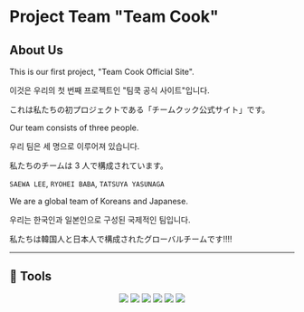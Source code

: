 # Project Team "Team Cook"

## About Us

This is our first project, "Team Cook Official Site".

이것은 우리의 첫 번째 프로젝트인 "팀쿡 공식 사이트"입니다.

これは私たちの初プロジェクトである「チームクック公式サイト」です。

Our team consists of three people.

우리 팀은 세 명으로 이루어져 있습니다.

私たちのチームは 3 人で構成されています。

`SAEWA LEE`, `RYOHEI BABA`, `TATSUYA YASUNAGA`

We are a global team of Koreans and Japanese.

우리는 한국인과 일본인으로 구성된 국제적인 팀입니다.

私たちは韓国人と日本人で構成されたグローバルチームです!!!!

---

## &#128296; Tools

<p align="center"><img src="https://img.shields.io/badge/JavaScript-F7DF1E?style=flat-square&logo=JavaScript&logoColor=black"/> <img src="https://img.shields.io/badge/CSS3-1572B6?style=flat-square&logo=CSS3&logoColor=white"/> <img src="https://img.shields.io/badge/Sass-CC6699?style=flat-square&logo=Sass&logoColor=white"/> <img src="https://img.shields.io/badge/HTML5-E34F26?style=flat-square&logo=HTML5&logoColor=white"/> <img src="https://img.shields.io/badge/GitHub-181717?style=flat-square&logo=GitHub&logoColor=white"/> <img src="https://img.shields.io/badge/Git-F05032?style=flat-square&logo=Git&logoColor=white"/></p>
